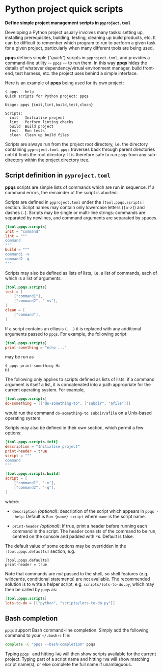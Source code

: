 # Python project quick scripts

**Define simple project management scripts in `pyproject.toml`**

Developing a Python project usually involves many tasks: setting up, installing
prerequisites, building, testing, cleaning up build products, etc. It can be
difficult to remember which program to run to perform a given task for a given
project, particularly when many different tools are being used.

**ppqs** defines simple (*"quick"*) scripts in `pyproject.toml`, and provides a
command-line utility -- `ppqs` -- to run them. In this way **ppqs** hides the
details of whatever dependency/virtual environment manager, build front-end,
test harness, etc. the project uses behind a simple interface.

Here is an example of **ppqs** being used for its own project:

```
$ ppqs --help
Quick scripts for Python project: ppqs

Usage: ppqs {init,lint,build,test,clean}

Scripts:
  init   Initialise project
  lint   Perform linting checks
  build  Build project
  test   Run tests
  clean  Clean up build files
```

Scripts are always run from the project root directory, i.e. the directory
containing `pyproject.toml`. `ppqs` traverses back through parent directories
until it finds the root directory. It is therefore safe to run `ppqs` from any
sub-directory within the project directory tree.

## Script definition in `pyproject.toml`

**ppqs** scripts are simple lists of commands which are run in sequence. If a
command errors, the remainder of the script is aborted.

Scripts are defined in `pyproject.toml` under the `[tool.ppqs.scripts]`
section. Script names may contain only lowercase letters (`[a-z]`) and dashes
(`-`). Scripts may be single or multi-line strings: commands are separated by
newlines, and command arguments are separated by spaces.

```toml
[tool.ppqs.scripts]
init = "command"
lint = """
command
"""
build = """
command1 -v
command2 -q
"""
```

Scripts may also be defined as lists of lists, i.e. a list of commands, each of
which is a list of arguments:

```toml
[tool.ppqs.scripts]
test = [
    ["command1"],
    ["command2", "-vv"],
]
clean = [
    ["command"],
]
```

If a script contains an ellipsis (`...`) it is replaced with any additional
arguments passed to `ppqs`. For example, the following script:

```toml
[tool.ppqs.scripts]
print-something = "echo ..."
```

may be run as

```
$ ppqs print-something Hi
Hi
```

The following only applies to scripts defined as lists of lists: if a command
argument is itself a list, it is concatenated into a path appropriate for the
current operating system. For example,

```toml
[tool.ppqs.scripts]
do-something = [["do-something-to", ["subdir", "afile"]]]
```

would run the command `do-something-to subdir/afile` on a Unix-based operating
system.

Scripts may also be defined in their own section, which permit a few options:

```toml
[tool.ppqs.scripts.init]
description = "Initialise project"
print-header = true
script = """
command
"""

[tool.ppqs.scripts.build]
script = [
    ["command1", "-v"],
    ["command2", "-q"],
]
```

where:

* `description` *(optional)*: description of the script which appears in `ppqs
  --help`. Default is `Run {name} script` where `name` is the script name.

* `print-header` *(optional)*: If true, print a header before running each
  command in the script. The header consists of the command to be run, centred
  on the console and padded with `*`s. Default is false.

The default value of some options may be overridden in the
`[tool.ppqs.defaults]` section, e.g.

```
[tool.ppqs.defaults]
print-header = true
```

Note that commands are *not* passed to the shell, so shell features
(e.g. wildcards, conditional statements) are not available. The recommended
solution is to write a helper script, e.g. `scripts/lots-to-do.py`, which may
then be called by `ppqs` as:

```toml
[tool.ppqs.scripts]
lots-to-do = [["python", "scripts/lots-to-do.py"]]
```

## Bash completion

`ppqs` support Bash command-line completion. Simply add the following command to
your `~/.bashrc` file:

```bash
complete -C "ppqs --bash-completion" ppqs
```

Typing `ppqs ` and hitting `TAB` will then show scripts available for the
current project. Typing part of a script name and hitting `TAB` will show
matching script name(s), or else complete the full name if unambiguous.
